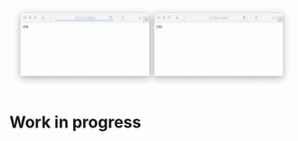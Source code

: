 ![Basic example](https://github.com/davidgatti/Statefulness-aspect-of-NodeJS/blob/assets/twoServers.gif)

# Work in progress
